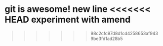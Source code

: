 git is awesome!
new line
<<<<<<< HEAD
experiment with amend
=======
>>>>>>> 98c2cfc97d8d1cd4258653af9439be3fd1ad28b5
